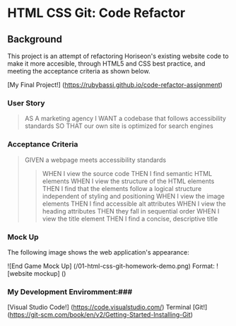 # HTML CSS Git: Code Refactor

## Background

This project is an attempt of refactoring Horiseon's existing website code to make it more accesible, through HTML5 and CSS best practice, and meeting the acceptance criteria as shown below. 

[My Final Project!] (https://rubybassi.github.io/code-refactor-assignment)

### User Story

> AS A marketing agency
> I WANT a codebase that follows accessibility standards
> SO THAT our own site is optimized for search engines

### Acceptance Criteria

> GIVEN a webpage meets accessibility standards
> > WHEN I view the source code
> THEN I find semantic HTML elements
> WHEN I view the structure of the HTML elements
> THEN I find that the elements follow a logical structure independent of styling and positioning
> WHEN I view the image elements
> THEN I find accessible alt attributes
> WHEN I view the heading attributes
> THEN they fall in sequential order
> WHEN I view the title element
> THEN I find a concise, descriptive title

### Mock Up

The following image shows the web application's appearance:

![End Game Mock Up] (/01-html-css-git-homework-demo.png)
Format: ![website mockup] ()

### My Development Enviromment:### 
[Visual Studio Code!] (https://code.visualstudio.com/)
Terminal
[Git!] (https://git-scm.com/book/en/v2/Getting-Started-Installing-Git)